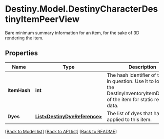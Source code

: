 # Destiny.Model.DestinyCharacterDestinyItemPeerView
Bare minimum summary information for an item, for the sake of 3D rendering the item.

## Properties

Name | Type | Description | Notes
------------ | ------------- | ------------- | -------------
**ItemHash** | **int** | The hash identifier of the item in question. Use it to look up the DestinyInventoryItemDefinition of the item for static rendering data. | [optional] 
**Dyes** | [**List&lt;DestinyDyeReference&gt;**](DestinyDyeReference.md) | The list of dyes that have been applied to this item. | [optional] 

[[Back to Model list]](../README.md#documentation-for-models) [[Back to API list]](../README.md#documentation-for-api-endpoints) [[Back to README]](../README.md)

